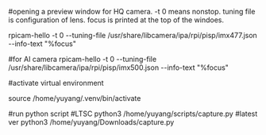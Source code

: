 #opening a preview window for HQ camera. -t 0 means nonstop. tuning file is configuration of lens. focus is printed at the top of the windoes. 

rpicam-hello -t 0 --tuning-file /usr/share/libcamera/ipa/rpi/pisp/imx477.json --info-text "%focus"

#for AI camera
rpicam-hello -t 0 --tuning-file /usr/share/libcamera/ipa/rpi/pisp/imx500.json --info-text "%focus"

#activate virtual environment

source /home/yuyang/.venv/bin/activate

#run python script
#LTSC
python3 /home/yuyang/scripts/capture.py
#latest ver
python3 /home/yuyang/Downloads/capture.py
